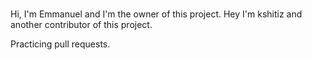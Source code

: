 ###

Hi, I'm Emmanuel and I'm the owner of this project.
Hey I'm kshitiz and another contributor of this project.

Practicing pull requests.
